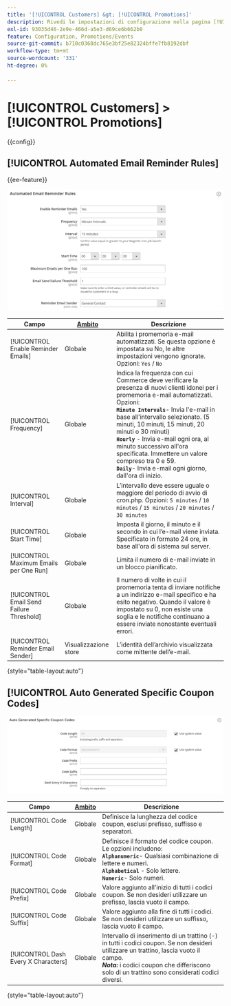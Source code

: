```yaml
---
title: '[!UICONTROL Customers] &gt; [!UICONTROL Promotions]'
description: Rivedi le impostazioni di configurazione nella pagina [!UICONTROL Customers] &gt; [!UICONTROL Promotions] dell'amministratore di Commerce.
exl-id: 93035d46-2e9e-466d-a5e3-d69ce6b662b8
feature: Configuration, Promotions/Events
source-git-commit: b710c0368dc765e3bf25e82324bffe7fb8192dbf
workflow-type: tm+mt
source-wordcount: '331'
ht-degree: 0%

---
```


# [!UICONTROL Customers] > [!UICONTROL Promotions]

{{config}}

## [!UICONTROL Automated Email Reminder Rules]

{{ee-feature}}

![Regole promemoria e-mail automatizzati](./assets/promotions-automated-email-reminder-rules.png)<!-- zoom -->

<!-- [Automated Email Reminder Rules](https://docs.magento.com/user-guide/marketing/email-reminder-rules-configure.html) -->

| Campo | [Ambito](../../getting-started/websites-stores-views.md#scope-settings) | Descrizione |
|--- |--- |--- |
| [!UICONTROL Enable Reminder Emails] | Globale | Abilita i promemoria e-mail automatizzati. Se questa opzione è impostata su No, le altre impostazioni vengono ignorate. Opzioni: `Yes` / `No` |
| [!UICONTROL Frequency] | Globale | Indica la frequenza con cui Commerce deve verificare la presenza di nuovi clienti idonei per i promemoria e-mail automatizzati. Opzioni: <br/>**`Minute Intervals`**- Invia l&#39;e-mail in base all&#39;intervallo selezionato. (5 minuti, 10 minuti, 15 minuti, 20 minuti o 30 minuti)<br/>**`Hourly`** - Invia e-mail ogni ora, al minuto successivo all&#39;ora specificata. Immettere un valore compreso tra 0 e 59. <br/>**`Daily`**- Invia e-mail ogni giorno, dall&#39;ora di inizio. |
| [!UICONTROL Interval] | Globale | L’intervallo deve essere uguale o maggiore del periodo di avvio di cron.php. Opzioni: `5 minutes` / `10 minutes` / `15 minutes` / `20 minutes` / `30 minutes` |
| [!UICONTROL Start Time] | Globale | Imposta il giorno, il minuto e il secondo in cui l’e-mail viene inviata. Specificato in formato 24 ore, in base all&#39;ora di sistema sul server. |
| [!UICONTROL Maximum Emails per One Run] | Globale | Limita il numero di e-mail inviate in un blocco pianificato. |
| [!UICONTROL Email Send Failure Threshold] | Globale | Il numero di volte in cui il promemoria tenta di inviare notifiche a un indirizzo e-mail specifico e ha esito negativo. Quando il valore è impostato su 0, non esiste una soglia e le notifiche continuano a essere inviate nonostante eventuali errori. |
| [!UICONTROL Reminder Email Sender] | Visualizzazione store | L’identità dell’archivio visualizzata come mittente dell’e-mail. |

{style="table-layout:auto"}

## [!UICONTROL Auto Generated Specific Coupon Codes]

![Codici coupon specifici generati automaticamente](./assets/promotions-auto-generated-specific-coupon-codes.png)<!-- zoom -->

<!-- [Auto Generated Specific Coupon Codes](https://docs.magento.com/user-guide/marketing/price-rules-cart-coupon-code-configure.md  -->

| Campo | [Ambito](../../getting-started/websites-stores-views.md#scope-settings) | Descrizione |
|--- |--- |--- |
| [!UICONTROL Code Length] | Globale | Definisce la lunghezza del codice coupon, esclusi prefisso, suffisso e separatori. |
| [!UICONTROL Code Format] | Globale | Definisce il formato del codice coupon. Le opzioni includono: <br/>**`Alphanumeric`**- Qualsiasi combinazione di lettere e numeri.<br/>**`Alphabetical`** - Solo lettere. <br/>**`Numeric`**- Solo numeri. |
| [!UICONTROL Code Prefix] | Globale | Valore aggiunto all&#39;inizio di tutti i codici coupon. Se non desideri utilizzare un prefisso, lascia vuoto il campo. |
| [!UICONTROL Code Suffix] | Globale | Valore aggiunto alla fine di tutti i codici. Se non desideri utilizzare un suffisso, lascia vuoto il campo. |
| [!UICONTROL Dash Every X Characters] | Globale | Intervallo di inserimento di un trattino (-) in tutti i codici coupon. Se non desideri utilizzare un trattino, lascia vuoto il campo. <br/>_**Nota:**_ i codici coupon che differiscono solo di un trattino sono considerati codici diversi. |

{style="table-layout:auto"}
